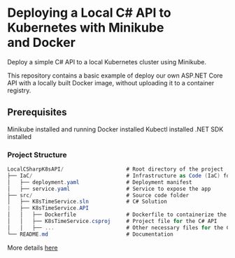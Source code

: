 # Deploying a Local C# API to Kubernetes with Minikube and Docker

Deploy a simple C# API to a local Kubernetes cluster using Minikube.

This repository contains a basic example of deploy our own ASP.NET Core API with a locally built Docker image, without uploading it to a container registry.

## Prerequisites

Minikube installed and running
Docker installed
Kubectl installed
.NET SDK installed

### Project Structure

```c#
LocalCSharpK8sAPI/                    # Root directory of the project
├── IaC/                              # Infrastructure as Code (IaC) folder
│   ├── deployment.yaml               # Deployment manifest
│   ├── service.yaml                  # Service to expose the app
├── src/                              # Source code folder
│   ├── K8sTimeService.sln            # C# Solution
|   ├── K8sTimeService.API
│   │   ├── Dockerfile                # Dockerfile to containerize the C# API
│   │   ├── K8sTimeService.csproj     # Project file for the C# API
│   │   ├── ...                       # Other necessary files for the C# project (e.g., Startup.cs, Properties, etc.)
└── README.md                         # Documentation

```

More details <a href="https://readme.com/" target="_blank">here</a>
